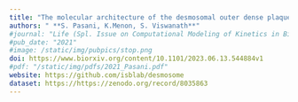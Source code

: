 ```yaml
---
title: "The molecular architecture of the desmosomal outer dense plaque by integrative structural modeling"
authors: " **S. Pasani, K.Menon, S. Viswanath**"
#journal: "Life (Spl. Issue on Computational Modeling of Kinetics in Biological Systems)"
#pub_date: "2021"
#image: /static/img/pubpics/stop.png
doi: https://www.biorxiv.org/content/10.1101/2023.06.13.544884v1
#pdf: "/static/img/pdfs/2021_Pasani.pdf" 
website: https://github.com/isblab/desmosome
dataset: https://https://zenodo.org/record/8035863
---
```

